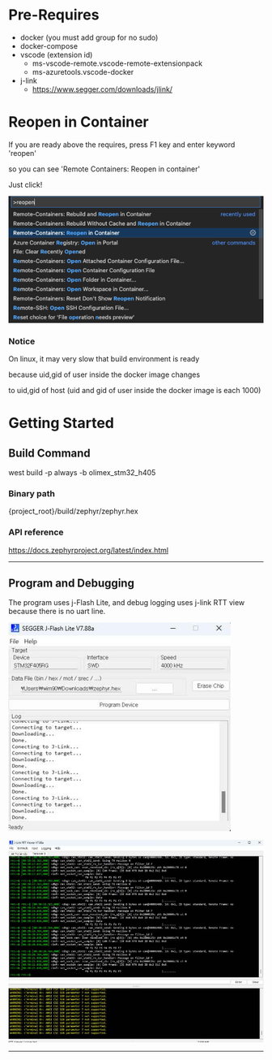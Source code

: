# Pre-Requires
* docker (you must add group for no sudo)
* docker-compose
* vscode (extension id)
  * ms-vscode-remote.vscode-remote-extensionpack
  * ms-azuretools.vscode-docker
* j-link
  * https://www.segger.com/downloads/jlink/

# Reopen in Container
If you are ready above the requires, press F1 key and enter keyword 'reopen'

so you can see 'Remote Containers: Reopen in container'

Just click!

![reopen](./doc/reopen.png)

### Notice
On linux, it may very slow that build environment is ready

because uid,gid of user inside the docker image changes

to uid,gid of host
(uid and gid of user inside the docker image is each 1000)

# Getting Started

## Build Command
west build -p always -b olimex_stm32_h405

### Binary path
{project_root}/build/zephyr/zephyr.hex

### API reference
https://docs.zephyrproject.org/latest/index.html

---

## Program and Debugging

The program uses j-Flash Lite, and debug logging uses j-link RTT view because there is no uart line.

![j-flash](./doc/j-flash.jpg)

![RTT_Viewer](./doc/j-link_RTT_Viewer.png)

---

